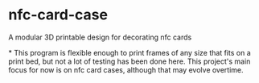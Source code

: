 # nfc-card-case
A modular 3D printable design for decorating nfc cards


\* This program is flexible enough to print frames of any size that fits on a print bed, but not a lot of testing has been done here. This project's main focus for now is on nfc card cases, although that may evolve overtime.